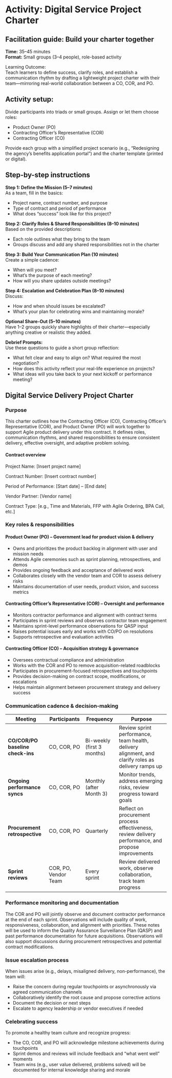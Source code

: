 # Activity: Digital Service Project Charter

## Facilitation guide: Build your charter together

**Time:** 35–45 minutes  
**Format:** Small groups (3–4 people), role-based activity

Learning Outcome: <br>Teach learners to define success, clarify roles, and establish a communication rhythm by drafting a lightweight project charter with their team—mirroring real-world collaboration between a CO, COR, and PO.

## Activity setup:

Divide participants into triads or small groups. Assign or let them choose roles:

- Product Owner (PO)  
- Contracting Officer’s Representative (COR)  
- Contracting Officer (CO)  

Provide each group with a simplified project scenario (e.g., “Redesigning the agency’s benefits application portal”) and the charter template (printed or digital).

## Step-by-step instructions

**Step 1: Define the Mission (5–7 minutes)**  
As a team, fill in the basics:

- Project name, contract number, and purpose  
- Type of contract and period of performance  
- What does “success” look like for this project?  


**Step 2: Clarify Roles & Shared Responsibilities (8–10 minutes)**  
Based on the provided descriptions:

- Each role outlines what they bring to the team  
- Groups discuss and add any shared responsibilities not in the charter  


**Step 3: Build Your Communication Plan (10 minutes)**  
Create a simple cadence:

- When will you meet?  
- What’s the purpose of each meeting?  
- How will you share updates outside meetings?  


**Step 4: Escalation and Celebration Plan (8–10 minutes)**  
Discuss:

- How and when should issues be escalated?  
- What’s your plan for celebrating wins and maintaining morale?  


**Optional Share-Out (5–10 minutes)**  
Have 1–2 groups quickly share highlights of their charter—especially anything creative or realistic they added.


**Debrief Prompts:** <br>
Use these questions to guide a short group reflection:

- What felt clear and easy to align on? What required the most negotiation?  
- How does this activity reflect your real-life experience on projects?  
- What ideas will you take back to your next kickoff or performance meeting?

## Digital Service Delivery Project Charter

### Purpose

This charter outlines how the Contracting Officer (CO), Contracting Officer’s Representative (COR), and Product Owner (PO) will work together to support Agile product delivery under this contract. It defines roles, communication rhythms, and shared responsibilities to ensure consistent delivery, effective oversight, and adaptive problem solving.

#### Contract overview

Project Name: \[Insert project name\]

Contract Number: \[Insert contract number\]

Period of Performance: \[Start date\] – \[End date\]

Vendor Partner: \[Vendor name\]

Contract Type: \[e.g., Time and Materials, FFP with Agile Ordering, BPA Call, etc.\]

### Key roles & responsibilities

#### Product Owner (PO) – Government lead for product vision & delivery

- Owns and prioritizes the product backlog in alignment with user and mission needs
- Attends Agile ceremonies such as sprint planning, retrospectives, and demos
- Provides ongoing feedback and acceptance of delivered work
- Collaborates closely with the vendor team and COR to assess delivery risks
- Maintains documentation of user needs, product vision, and success metrics

#### Contracting Officer’s Representative (COR) – Oversight and performance

- Monitors contractor performance and alignment with contract terms
- Participates in sprint reviews and observes contractor team engagement
- Maintains sprint-level performance observations for QASP input
- Raises potential issues early and works with CO/PO on resolutions
- Supports retrospective and evaluation activities

#### Contracting Officer (CO) – Acquisition strategy & governance

- Oversees contractual compliance and administration
- Works with the COR and PO to remove acquisition-related roadblocks
- Participates in procurement-focused retrospectives and touchpoints
- Provides decision-making on contract scope, modifications, or escalations
- Helps maintain alignment between procurement strategy and delivery success


### Communication cadence & decision-making

| Meeting                     | Participants         | Frequency                     | Purpose                                                                 |
|------------------------------|----------------------|--------------------------------|-------------------------------------------------------------------------|
| **CO/COR/PO baseline check-ins** | CO, COR, PO          | Bi-weekly (first 3 months)     | Review sprint performance, team health, delivery alignment, and clarify roles as delivery ramps up |
| **Ongoing performance syncs**    | CO, COR, PO          | Monthly (after Month 3)        | Monitor trends, address emerging risks, review progress toward goals    |
| **Procurement retrospective**    | CO, COR, PO          | Quarterly                      | Reflect on procurement process effectiveness, review delivery performance, and propose improvements |
| **Sprint reviews**               | COR, PO, Vendor Team | Every sprint                   | Review delivered work, observe collaboration, track team progress       |


### Performance monitoring and documentation

The COR and PO will jointly observe and document contractor performance at the end of each sprint. Observations will include quality of work, responsiveness, collaboration, and alignment with priorities. These notes will be used to inform the Quality Assurance Surveillance Plan (QASP) and past performance documentation for future acquisitions. Observations will also support discussions during procurement retrospectives and potential contract modifications.

### Issue escalation process

When issues arise (e.g., delays, misaligned delivery, non-performance), the team will:

- Raise the concern during regular touchpoints or asynchronously via agreed communication channels
- Collaboratively identify the root cause and propose corrective actions
- Document the decision or next steps
- Escalate to agency leadership or vendor executives if needed

### Celebrating success

To promote a healthy team culture and recognize progress:

- The CO, COR, and PO will acknowledge milestone achievements during touchpoints
- Sprint demos and reviews will include feedback and “what went well” moments
- Team wins (e.g., user value delivered, problems solved) will be documented for internal knowledge sharing and morale
